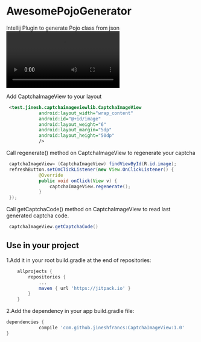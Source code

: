 # AwesomePojoGenerator
Intellij Plugin to generate Pojo class from json
![Output sample](https://github.com/jineshfrancs/AwesomePojoGenerator/blob/master/screen/screen.mp4) 

Add CaptchaImageView to your layout
```xml
 <test.jinesh.captchaimageviewlib.CaptchaImageView
            android:layout_width="wrap_content"
            android:id="@+id/image"
            android:layout_weight="6"
            android:layout_margin="5dp"
            android:layout_height="50dp"
            />
```
Call regenerate() method on CaptchaImageView to regenerate your captcha

```java
 captchaImageView= (CaptchaImageView) findViewById(R.id.image);
 refreshButton.setOnClickListener(new View.OnClickListener() {
            @Override
            public void onClick(View v) {
                captchaImageView.regenerate();
            }
 });
```

Call getCaptchaCode() method on CaptchaImageView to read last generated captcha code.

```java
 captchaImageView.getCaptchaCode()

```

Use in your project
------

1.Add it in your root build.gradle at the end of repositories:
```gradle
	allprojects {
		repositories {
			...
			maven { url 'https://jitpack.io' }
		}
	}
```

2.Add the dependency in your app build.gradle file:
```gradle
dependencies {
	        compile 'com.github.jineshfrancs:CaptchaImageView:1.0'
}
```
